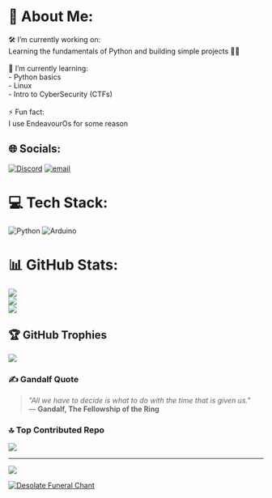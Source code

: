 # 💫 About Me:
🛠️ I’m currently working on:  <br>Learning the fundamentals of Python and building simple projects 👨‍💻<br><br>🌱 I’m currently learning:  <br>- Python basics  <br>- Linux<br>- Intro to CyberSecurity (CTFs)<br><br>⚡ Fun fact:  <br>I use EndeavourOs for some reason


## 🌐 Socials:
[![Discord](https://img.shields.io/badge/Discord-%237289DA.svg?logo=discord&logoColor=white)](https://discord.gg/https://discord.gg/UwKzVGNz) [![email](https://img.shields.io/badge/Email-D14836?logo=gmail&logoColor=white)](mailto:officialhakucho@gmail.com) 

# 💻 Tech Stack:
![Python](https://img.shields.io/badge/python-3670A0?style=flat&logo=python&logoColor=ffdd54) ![Arduino](https://img.shields.io/badge/-Arduino-00979D?style=flat&logo=Arduino&logoColor=white)
# 📊 GitHub Stats:
![](https://github-readme-stats.vercel.app/api?username=Hakuchooo&theme=radical&hide_border=false&include_all_commits=true&count_private=true)<br/>
![](https://nirzak-streak-stats.vercel.app/?user=Hakuchooo&theme=radical&hide_border=false)<br/>
![](https://github-readme-stats.vercel.app/api/top-langs/?username=Hakuchooo&theme=radical&hide_border=false&include_all_commits=true&count_private=true&layout=compact)

## 🏆 GitHub Trophies
![](https://github-profile-trophy.vercel.app/?username=Hakuchooo&theme=radical&no-frame=false&no-bg=true&margin-w=4)

### ✍️ Gandalf Quote  
> *"All we have to decide is what to do with the time that is given us."*  
> — **Gandalf, The Fellowship of the Ring**

### 🔝 Top Contributed Repo
![](https://github-contributor-stats.vercel.app/api?username=Hakuchooo&limit=5&theme=radical&combine_all_yearly_contributions=true)

---
[![](https://visitcount.itsvg.in/api?id=Hakuchooo&icon=2&color=4)](https://visitcount.itsvg.in)

<!-- Proudly created with GPRM ( https://gprm.itsvg.in ) -->

[![Desolate Funeral Chant](https://ytcards.demolab.com/?id=qLyj_ngdixs&title=Desolate+Funeral+Chant&lang=en&timestamp=0&background_color=%230d1117&title_color=%23ffffff&stats_color=%23dedede&width=250&border_radius=5&duration=0)](https://music.youtube.com/watch?v=qLyj_ngdixs&list=LM)




